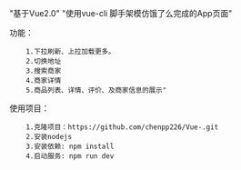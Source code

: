 "基于Vue2.0"
"使用vue-cli 脚手架模仿饿了么完成的App页面"

功能：

        1.下拉刷新、上拉加载更多。
        2.切换地址
        3.搜索商家
        4.商家详情
        5.商品列表、详情、评价、及商家信息的展示" 

使用项目：

        1.克隆项目：https://github.com/chenpp226/Vue-.git
        2.安装nodejs
        3.安装依赖: npm install
        4.启动服务: npm run dev
        
